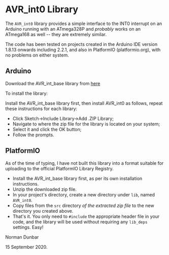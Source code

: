 # AVR_int0 Library

The `AVR_int0` library provides a simple interface to the INT0 interrupt on an Arduino running with an ATmega328P and *probably* works on an ATmega168 as well -- they are extremely similar.

The code has been tested on projects created in the Arduino IDE version 1.8.13 onwards including 2.2.1, and also in PlatformIO (platformio.org), with no problems on either system.


## Arduino

Download the AVR_int_base library from [here](https://github.com/NormanDunbar/AVR_int_base/releases/latest "https://github.com/NormanDunbar/AVR_int_base/releases/latest")

To install the library:

Install the AVR_int_base library first, then install AVR_int0 as follows, repeat these instructions for each library:

* Click Sketch->Include Library->Add .ZIP Library;
* Navigate to where the zip file for the library is located on your system;
* Select it and click the OK button;
* Follow the prompts.


## PlatformIO

As of the time of typing, I have not built this library into a format suitable for uploading to the official PlatformIO Library Registry.

* Install the AVR_int_base library first, as per its own installation instructions.
* Unzip the downloaded zip file.
* In your project's directory, create a new directory under `lib`, named `AVR_int0`.
* Copy files from the `src` directory *of the extracted zip file* to the new directory you created above.
* That's it. You only need to `#include` the appropriate header file in your code, and the library will be used without requiring any `lib_deps` settings. Easy!

Norman Dunbar

15 September 2020.
